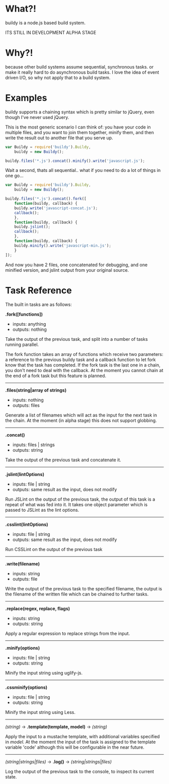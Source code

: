 What?!
======

buildy is a node.js based build system.

ITS STILL IN DEVELOPMENT ALPHA STAGE

Why?!
=====

because other build systems assume sequential, synchronous tasks. or make it really hard to do asynchronous build tasks.
I love the idea of event driven I/O, so why not apply that to a build system.

Examples
========

buildy supports a chaining syntax which is pretty similar to jQuery, even though I've never used jQuery.

This is the most generic scenario I can think of: you have your code in multiple files, and you want to 
join them together, minify them, and then write the result out to another file that you serve up.

```javascript
var Buildy = require('buildy').Buildy,
    buildy = new Buildy();

buildy.files('*.js').concat().minify().write('javascript.js');
```

Wait a second, thats all sequential.. what if you need to do a lot of things in one go...

```javascript
var Buildy = require('buildy').Buildy,
    buildy = new Buildy();

buildy.files('*.js').concat().fork([
    function(buildy, callback) {
	buildy.write('javascript-concat.js');
	callback();
    },
    function(buildy, callback) {
	buildy.jslint();
	callback();
    },
    function(buildy, callback) {
	buildy.minify().write('javascript-min.js');
    }
]);
```

And now you have 2 files, one concatenated for debugging, and one minified version, and jslint output from your original source.

Task Reference
==============

The built in tasks are as follows:

**.fork([functions])**

* inputs: anything
* outputs: nothing

Take the output of the previous task, and split into a number of tasks running
parallel. 

The fork function takes an array of functions which receive two parameters:
a reference to the previous buildy task and a callback function to let fork know that
the task has completed. If the fork task is the last one in a chain, you don't need to
deal with the callback. At the moment you cannot chain at the end of a fork task but
this feature is planned.

***

**.files(string|array of strings)**

* inputs: nothing
* outputs: files

Generate a list of filenames which will act as the input for the next task in the chain.
At the moment (in alpha stage) this does not support globbing.

***

**.concat()**

* inputs: files | strings
* outputs: string

Take the output of the previous task and concatenate it.

***

**.jslint(lintOptions)**

* inputs: file | string
* outputs: same result as the input, does not modify

Run JSLint on the output of the previous task, the output of this task
is a repeat of what was fed into it. It takes one object parameter which
is passed to JSLint as the lint options.

***

**.csslint(lintOptions)**

* inputs: file | string
* outputs: same result as the input, does not modify

Run CSSLint on the output of the previous task

***

**.write(filename)**

* inputs: string
* outputs: file

Write the output of the previous task to the specified filename, the output
is the filename of the written file which can be chained to further tasks.

***

**.replace(regex, replace, flags)**

* inputs: string
* outputs: string

Apply a regular expression to replace strings from the input.

***

**.minify(options)**

* inputs: file | string
* outputs: string

Minify the input string using uglify-js.

***

**.cssminify(options)**

* inputs: file | string
* outputs: string

Minify the input string using Less.

***

*(string)* -> **.template(template, model)** -> *(string)*

Apply the input to a mustache template, with additional variables specified in *model*.
At the moment the input of the task is assigned to the template variable 'code' although
this will be configurable in the near future.

***

*(string|strings|files)* -> **.log()** -> *(string|strings|files)*

Log the output of the previous task to the console, to inspect its current state.




